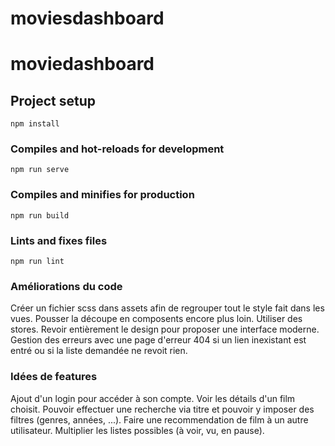 # moviesdashboard
# moviedashboard

## Project setup
```
npm install
```

### Compiles and hot-reloads for development
```
npm run serve
```

### Compiles and minifies for production
```
npm run build
```

### Lints and fixes files
```
npm run lint
```

### Améliorations du code
Créer un fichier scss dans assets afin de regrouper tout le style fait dans les vues.
Pousser la découpe en composents encore plus loin.
Utiliser des stores.
Revoir entièrement le design pour proposer une interface moderne.
Gestion des erreurs avec une page d'erreur 404 si un lien inexistant est entré ou si la liste demandée ne revoit rien.

### Idées de features
Ajout d'un login pour accéder à son compte.
Voir les détails d'un film choisit.
Pouvoir effectuer une recherche via titre et pouvoir y imposer des filtres (genres, années, ...).
Faire une recommendation de film à un autre utilisateur.
Multiplier les listes possibles (à voir, vu, en pause).
